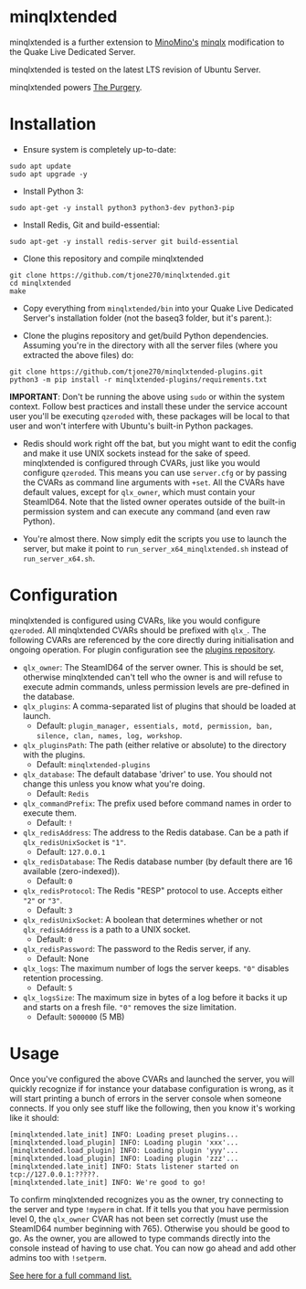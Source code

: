 minqlxtended
======
minqlxtended is a further extension to [MinoMino's](https://github.com/MinoMino) [minqlx](https://github.com/MinoMino/minqlx) modification to the Quake Live Dedicated Server.

minqlxtended is tested on the latest LTS revision of Ubuntu Server. 

minqlxtended powers [The Purgery](https://thepurgery.com).

Installation
============
- Ensure system is completely up-to-date:
```
sudo apt update
sudo apt upgrade -y
```

- Install Python 3:
```
sudo apt-get -y install python3 python3-dev python3-pip
```

- Install Redis, Git and build-essential:
```
sudo apt-get -y install redis-server git build-essential
```

- Clone this repository and compile minqlxtended
```
git clone https://github.com/tjone270/minqlxtended.git
cd minqlxtended
make
```

- Copy everything from `minqlxtended/bin` into your Quake Live Dedicated Server's installation folder (not the baseq3 folder, but it's parent.):

- Clone the plugins repository and get/build Python dependencies. Assuming you're in the directory with all the server files (where you extracted the above files) do:
```
git clone https://github.com/tjone270/minqlxtended-plugins.git
python3 -m pip install -r minqlxtended-plugins/requirements.txt
```

**IMPORTANT**: Don't be running the above using `sudo` or within the system context. Follow best practices and install these under the service account user you'll be executing `qzeroded` with, these packages will be local to that user and won't interfere with Ubuntu's built-in Python packages.

- Redis should work right off the bat, but you might want to edit the config and make it use UNIX sockets instead for the sake of speed. minqlxtended is configured through CVARs, just like you would configure `qzeroded`. This means you can use `server.cfg` or by passing the CVARs as command line arguments with `+set`. All the CVARs have default values, except for `qlx_owner`, which must contain your SteamID64. Note that the listed owner operates outside of the built-in permission system and can execute any command (and even raw Python).

- You're almost there. Now simply edit the scripts you use to launch the server, but make it point to `run_server_x64_minqlxtended.sh` instead of `run_server_x64.sh`.

Configuration
=============
minqlxtended is configured using CVARs, like you would configure `qzeroded`. All minqlxtended CVARs should be prefixed with `qlx_`. The following CVARs are referenced by the core directly during initialisation and ongoing operation. 
For plugin configuration see the [plugins repository](https://github.com/tjone270/minqlxtended-plugins).

- `qlx_owner`: The SteamID64 of the server owner. This is should be set, otherwise minqlxtended can't tell who the owner is and will refuse to execute admin commands, unless permission levels are pre-defined in the database.
- `qlx_plugins`: A comma-separated list of plugins that should be loaded at launch.
  - Default: `plugin_manager, essentials, motd, permission, ban, silence, clan, names, log, workshop`.
- `qlx_pluginsPath`: The path (either relative or absolute) to the directory with the plugins.
  - Default: `minqlxtended-plugins`
- `qlx_database`: The default database 'driver' to use. You should not change this unless you know what you're doing.
  - Default: `Redis`
- `qlx_commandPrefix`: The prefix used before command names in order to execute them.
  - Default: `!`
- `qlx_redisAddress`: The address to the Redis database. Can be a path if `qlx_redisUnixSocket` is `"1"`.
  - Default: `127.0.0.1`
- `qlx_redisDatabase`: The Redis database number (by default there are 16 available (zero-indexed)).
  - Default: `0`
- `qlx_redisProtocol`: The Redis "RESP" protocol to use. Accepts either `"2"` or `"3"`.
  - Default: `3`
- `qlx_redisUnixSocket`: A boolean that determines whether or not `qlx_redisAddress` is a path to a UNIX socket.
  - Default: `0`
- `qlx_redisPassword`: The password to the Redis server, if any.
  - Default: None
- `qlx_logs`: The maximum number of logs the server keeps. `"0"` disables retention processing.
  - Default: `5`
- `qlx_logsSize`: The maximum size in bytes of a log before it backs it up and starts on a fresh file. `"0"` removes the size limitation.
  - Default: `5000000` (5 MB)

Usage
=====
Once you've configured the above CVARs and launched the server, you will quickly recognize if for instance your database configuration is wrong, as it will start printing a bunch of errors in the server console when someone connects. If you only see stuff like the following, then you know it's working like it should:
```
[minqlxtended.late_init] INFO: Loading preset plugins...
[minqlxtended.load_plugin] INFO: Loading plugin 'xxx'...
[minqlxtended.load_plugin] INFO: Loading plugin 'yyy'...
[minqlxtended.load_plugin] INFO: Loading plugin 'zzz'...
[minqlxtended.late_init] INFO: Stats listener started on tcp://127.0.0.1:?????.
[minqlxtended.late_init] INFO: We're good to go!
```

To confirm minqlxtended recognizes you as the owner, try connecting to the server and type `!myperm` in chat.
If it tells you that you have permission level 0, the `qlx_owner` CVAR has not been set correctly (must use the SteamID64 number beginning with 765). Otherwise you should be good to go. As the owner, you are allowed to type commands directly into the console instead of having to use chat. You can now go ahead and add other admins too with `!setperm`.

[See here for a full command list.](https://github.com/tjone270/minqlxtended/wiki/Command-List)
